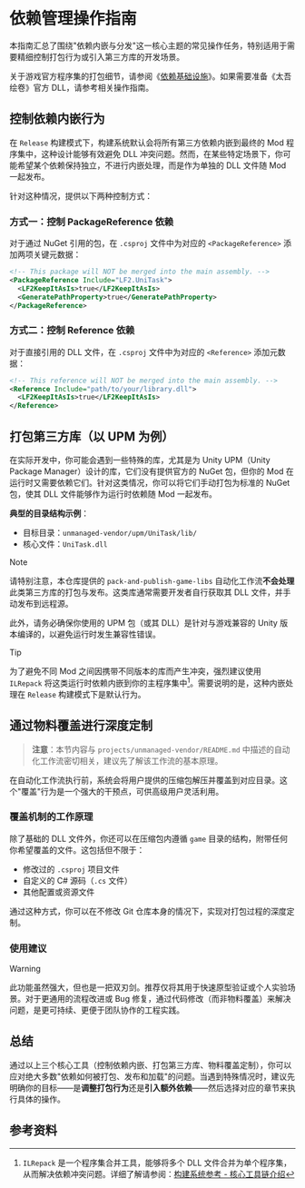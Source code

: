 # 依赖管理操作指南

本指南汇总了围绕"依赖内嵌与分发"这一核心主题的常见操作任务，特别适用于需要精细控制打包行为或引入第三方库的开发场景。

关于游戏官方程序集的打包细节，请参阅《[依赖基础设施](../reference/dependency-infrastructure.md)》。如果需要准备《太吾绘卷》官方 DLL，请参考相关操作指南。

## 控制依赖内嵌行为

在 `Release` 构建模式下，构建系统默认会将所有第三方依赖内嵌到最终的 Mod 程序集中，这种设计能够有效避免 DLL 冲突问题。然而，在某些特定场景下，你可能希望某个依赖保持独立，不进行内嵌处理，而是作为单独的 DLL 文件随 Mod 一起发布。

针对这种情况，提供以下两种控制方式：

### 方式一：控制 PackageReference 依赖

对于通过 NuGet 引用的包，在 `.csproj` 文件中为对应的 `<PackageReference>` 添加两项关键元数据：

```xml
<!-- This package will NOT be merged into the main assembly. -->
<PackageReference Include="LF2.UniTask">
  <LF2KeepItAsIs>true</LF2KeepItAsIs>
  <GeneratePathProperty>true</GeneratePathProperty>
</PackageReference>
```

### 方式二：控制 Reference 依赖

对于直接引用的 DLL 文件，在 `.csproj` 文件中为对应的 `<Reference>` 添加元数据：

```xml
<!-- This reference will NOT be merged into the main assembly. -->
<Reference Include="path/to/your/library.dll">
  <LF2KeepItAsIs>true</LF2KeepItAsIs>
</Reference>
```

## 打包第三方库（以 UPM 为例）

在实际开发中，你可能会遇到一些特殊的库，尤其是为 Unity UPM（Unity Package Manager）设计的库，它们没有提供官方的 NuGet 包，但你的 Mod 在运行时又需要依赖它们。针对这类情况，你可以将它们手动打包为标准的 NuGet 包，使其 DLL 文件能够作为运行时依赖随 Mod 一起发布。

**典型的目录结构示例**：

- 目标目录：`unmanaged-vendor/upm/UniTask/lib/`
- 核心文件：`UniTask.dll`

> [!NOTE]
> 请特别注意，本仓库提供的 `pack-and-publish-game-libs` 自动化工作流**不会处理**此类第三方库的打包与发布。这类库通常需要开发者自行获取其 DLL 文件，并手动发布到远程源。
>
> 此外，请务必确保你使用的 UPM 包（或其 DLL）是针对与游戏兼容的 Unity 版本编译的，以避免运行时发生兼容性错误。

> [!TIP]
> 为了避免不同 Mod 之间因携带不同版本的库而产生冲突，强烈建议使用 `ILRepack` 将这类运行时依赖内嵌到你的主程序集中[^1]。需要说明的是，这种内嵌处理在 `Release` 构建模式下是默认行为。
>

## 通过物料覆盖进行深度定制

> **注意**：本节内容与 `projects/unmanaged-vendor/README.md` 中描述的自动化工作流密切相关，建议先了解该工作流的基本原理。

在自动化工作流执行前，系统会将用户提供的压缩包解压并覆盖到对应目录。这个"覆盖"行为是一个强大的干预点，可供高级用户灵活利用。

### 覆盖机制的工作原理

除了基础的 DLL 文件外，你还可以在压缩包内遵循 `game` 目录的结构，附带任何你希望覆盖的文件。这包括但不限于：

- 修改过的 `.csproj` 项目文件
- 自定义的 C# 源码（`.cs` 文件）
- 其他配置或资源文件

通过这种方式，你可以在不修改 Git 仓库本身的情况下，实现对打包过程的深度定制。

### 使用建议

> [!WARNING]
> 此功能虽然强大，但也是一把双刃剑。推荐仅将其用于快速原型验证或个人实验场景。对于更通用的流程改进或 Bug 修复，通过代码修改（而非物料覆盖）来解决问题，是更可持续、更便于团队协作的工程实践。

## 总结

通过以上三个核心工具（控制依赖内嵌、打包第三方库、物料覆盖定制），你可以应对绝大多数"依赖如何被打包、发布和加载"的问题。当遇到特殊情况时，建议先明确你的目标——是**调整打包行为**还是**引入额外依赖**——然后选择对应的章节来执行具体的操作。

## 参考资料

[^1]: `ILRepack` 是一个程序集合并工具，能够将多个 DLL 文件合并为单个程序集，从而解决依赖冲突问题。详细了解请参阅：[构建系统参考 - 核心工具链介绍](../reference/build-system.md#核心工具链介绍)
